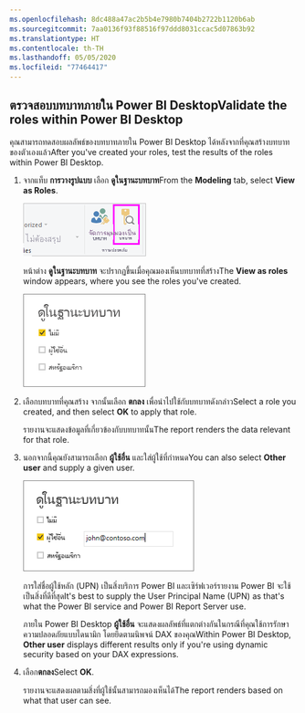 ```yaml
---
ms.openlocfilehash: 8dc488a47ac2b5b4e7980b7404b2722b1120b6ab
ms.sourcegitcommit: 7aa0136f93f88516f97ddd8031ccac5d07863b92
ms.translationtype: HT
ms.contentlocale: th-TH
ms.lasthandoff: 05/05/2020
ms.locfileid: "77464417"
---
```

## <a name="validate-the-roles-within-power-bi-desktop"></a><span data-ttu-id="b88a5-101">ตรวจสอบบทบาทภายใน Power BI Desktop</span><span class="sxs-lookup"><span data-stu-id="b88a5-101">Validate the roles within Power BI Desktop</span></span>
<span data-ttu-id="b88a5-102">คุณสามารถทดสอบผลลัพธ์ของบทบาทภายใน Power BI Desktop ได้หลังจากที่คุณสร้างบทบาทของตัวเองแล้ว</span><span class="sxs-lookup"><span data-stu-id="b88a5-102">After you've created your roles, test the results of the roles within Power BI Desktop.</span></span>

1. <span data-ttu-id="b88a5-103">จากแท็บ **การวางรูปแบบ** เลือก **ดูในฐานะบทบาท**</span><span class="sxs-lookup"><span data-stu-id="b88a5-103">From the **Modeling** tab, select **View as Roles**.</span></span> 

    ![เลือกดูในฐานะบทบาท](./media/rls-desktop-view-as-roles/powerbi-desktop-rls-view-as-roles.png)

    <span data-ttu-id="b88a5-105">หน้าต่าง **ดูในฐานะบทบาท** จะปรากฏขึ้นเมื่อคุณมองเห็นบทบาทที่สร้าง</span><span class="sxs-lookup"><span data-stu-id="b88a5-105">The **View as roles** window appears, where you see the roles you've created.</span></span>

    ![หน้าต่างดูในฐานะบทบาท](./media/rls-desktop-view-as-roles/powerbi-desktop-rls-view-as-roles-dialog.png)

3. <span data-ttu-id="b88a5-107">เลือกบทบาทที่คุณสร้าง จากนั้นเลือก **ตกลง** เพื่อนำไปใช้กับบทบาทดังกล่าว</span><span class="sxs-lookup"><span data-stu-id="b88a5-107">Select a role you created, and then select **OK** to apply that role.</span></span> 

   <span data-ttu-id="b88a5-108">รายงานจะแสดงข้อมูลที่เกี่ยวข้องกับบทบาทนั้น</span><span class="sxs-lookup"><span data-stu-id="b88a5-108">The report renders the data relevant for that role.</span></span>

4. <span data-ttu-id="b88a5-109">นอกจากนี้คุณยังสามารถเลือก **ผู้ใช้อื่น** และใส่ผู้ใช้ที่กำหนด</span><span class="sxs-lookup"><span data-stu-id="b88a5-109">You can also select **Other user** and supply a given user.</span></span> 

    ![เลือกผู้ใช้อื่น](./media/rls-desktop-view-as-roles/powerbi-desktop-rls-other-user.png)

   <span data-ttu-id="b88a5-111">การใส่ชื่อผู้ใช้หลัก (UPN) เป็นสิ่งบริการ Power BI และเซิร์ฟเวอร์รายงาน Power BI จะใช้เป็นสิ่งที่ดีที่สุด</span><span class="sxs-lookup"><span data-stu-id="b88a5-111">It's best to supply the User Principal Name (UPN) as that's what the Power BI service and Power BI Report Server use.</span></span>

   <span data-ttu-id="b88a5-112">ภายใน Power BI Desktop **ผู้ใช้อื่น** จะแสดงผลลัพธ์ที่แตกต่างกันในกรณีที่คุณใช้การรักษาความปลอดภัยแบบไดนามิก โดยยึดตามนิพจน์ DAX ของคุณ</span><span class="sxs-lookup"><span data-stu-id="b88a5-112">Within Power BI Desktop, **Other user** displays different results only if you're using dynamic security based on your DAX expressions.</span></span> 

5. <span data-ttu-id="b88a5-113">เลือก**ตกลง**</span><span class="sxs-lookup"><span data-stu-id="b88a5-113">Select **OK**.</span></span> 

   <span data-ttu-id="b88a5-114">รายงานจะแสดงผลตามสิ่งที่ผู้ใช้นั้นสามารถมองเห็นได้</span><span class="sxs-lookup"><span data-stu-id="b88a5-114">The report renders based on what that user can see.</span></span>



